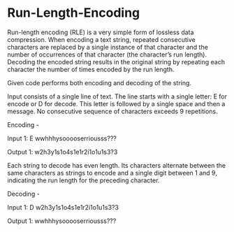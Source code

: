 # Run-Length-Encoding
Run-length encoding (RLE) is a very simple form of lossless data compression. When encoding a text string, repeated consecutive characters are replaced by a single instance of that character and the number of occurrences of that character (the character’s run length). Decoding the encoded string results in the original string by repeating each character the number of times encoded by the run length.

Given code performs both encoding and decoding of the string.

Input consists of a single line of text. The line starts with a single letter: E for encode or D for decode. This letter is followed by a single space and then a message. No consecutive sequence of characters exceeds 9 repetitions.

Encoding -

Input 1:
E wwhhhysooooserriousss???

Output 1:
w2h3y1s1o4s1e1r2i1o1u1s3?3

Each string to decode has even length. Its characters alternate between the same characters as strings to encode and a single digit between 1 and 9, indicating the run length for the preceding character.

Decoding -

Input 1:
D w2h3y1s1o4s1e1r2i1o1u1s3?3

Output 1:
wwhhhysooooserriousss???
